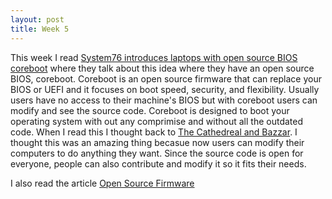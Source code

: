 ```yaml
---
layout: post
title: Week 5 
---
```


This week I read [System76 introduces laptops with open source BIOS coreboot](https://opensource.com/article/19/11/coreboot-system76-laptops?utm_campaign=intrel)
where they talk about this idea where they have an open source BIOS, coreboot. Coreboot is an open source firmware that can replace your BIOS or UEFI and it focuses on
boot speed, security, and flexibility. Usually users have no access to their machine's BIOS but with coreboot users can modify and see
the source code. Coreboot is designed to boot your operating system with out any comprimise and without all the outdated code.
When I read this I thought back to [The Cathedreal and Bazzar](http://www.catb.org/~esr/writings/cathedral-bazaar/cathedral-bazaar/index.html). I thought this
was an amazing thing becasue now users can modify their computers to do anything they want. Since the source code is open for everyone, people
can also contribute and modify it so it fits their needs. 

I also read the article [Open Source Firmware](https://cacm.acm.org/magazines/2019/10/239673-open-source-firmware/fulltext)
